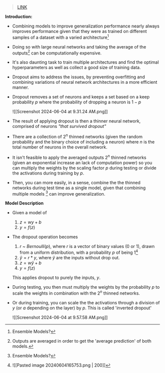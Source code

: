 > [LINK](https://jmlr.org/papers/volume15/srivastava14a/srivastava14a.pdf)

**Introduction:**

- Combining models to improve generalization performance nearly always improves performance given that they were as trained on different samples of a dataset with a varied architecture[^1]
- Doing so with large neural networks and taking the average of the outputs[^2] can be computationally expensive.
- It's also daunting task to train multiple architectures and find the optimal hyperparameters as well as collect a good size of training data.

- Dropout aims to address the issues, by preventing overfitting and combining variations of neural network architectures in a more efficient manner.
- Dropout removes a set of neurons and keeps a set based on a keep probability $p$ where the probability of dropping a neuron is $1-p$

	![[Screenshot 2024-06-04 at 9.31.24 AM.png]]

- The result of applying dropout is then a thinner neural network, comprised of neurons *"that survived dropout"*
- There are a collection of $2^n$ thinned networks (given the random probability and the binary choice of including a neuron) where $n$ is the total number of neurons in the overall network.
- It isn't feasible to apply the averaged outputs $2^n$ thinned networks (given an exponential increase an lack of computation power) so you can multiply the weights by the scaling factor $p$ during testing or divide the activations during training by $p$.
- Then, you can more easily, in a sense, combine the the thinned networks during test time as a single model, given that combining multiple models [^1] can improve generalization.

**Model Description**

- Given a model of 
	1. $z = wy + b$
	2. $y = f(z)$
- The dropout operation becomes
	1. $r$ ~ $Bernoulli(p)$, where $r$ is a vector of binary values (0 or 1), drawn from a uniform distribution, with a probability $p$ of being $1$[^3]
	2. $\tilde{y} = r * y$, where $\tilde{y}$ are the inputs without drop out.
	3. $z = w \tilde{y} + b$
	4. $y = f(z)$

	This applies dropout to purely the inputs, $y$.

- During testing, you then must multiply the weights by the probability $p$ to scale the weights in combination with the $2^n$ thinned networks. 
- Or during training, you can scale the the activations through a division of $y$ (or $a$ depending on the layer) by $p$. This is called 'inverted dropout'

	![[Screenshot 2024-06-04 at 9.57.58 AM.png]]

[^1]: Ensemble Models?
[^2]: Outputs are averaged in order to get the 'average prediction' of both models.
[^3]: ![[Pasted image 20240604165753.png | 200]]
